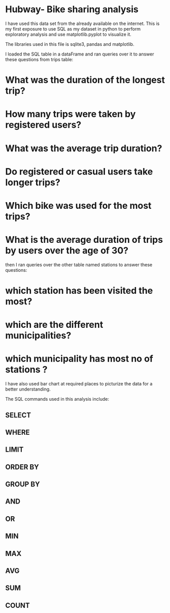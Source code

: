 # Hubway- Bike sharing analysis

I have used this data set from the already available on the internet.
This is my first exposure to use SQL as my dataset in python to perform exploratory 
analysis and use matplotlib.pyplot to visualize it.  

The libraries used in this file is sqlite3, pandas and matplotlib.

I loaded the SQL table in a dataFrame and ran queries over it to answer these questions from trips table:

# What was the duration of the longest trip?
# How many trips were taken by registered users?
# What was the average trip duration?
# Do registered or casual users take longer trips?
# Which bike was used for the most trips?
# What is the average duration of trips by users over the age of 30? 

then I ran queries over the other table named stations to answer these questions:

#  which station has been visited the most?
#  which are the different municipalities?
# which municipality has most no of stations ?

I have also used bar chart at required places to picturize the data for a better understanding.

The SQL commands used in this analysis include:
## SELECT
## WHERE
## LIMIT
## ORDER BY
## GROUP BY
## AND
## OR
## MIN
## MAX
## AVG
## SUM
## COUNT
   
